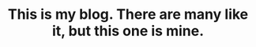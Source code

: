 ---
layout: ../layouts/Blog.astro
title: This is my blog. There are many like it, but this one is mine.
tabTitle: Blog
---